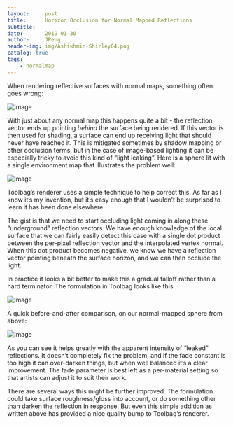 ```yaml
---
layout:     post
title:      Horizon Occlusion for Normal Mapped Reflections
subtitle:   
date:       2019-01-30
author:     JPeng
header-img: img/Ashikhmin-Shirley04.png
catalog: true
tags:
    - normalmap
---
```





When rendering reflective surfaces with normal maps, something often goes wrong:

![image](https://github.com/liujiapeng550/liujiapeng550.github.io/blob/master/img/normalError/1.png?raw=true)

With just about any normal map this happens quite a bit - the reflection vector ends up pointing *behind* the surface being rendered. If this vector is then used for shading, a surface can end up receiving light that should never have reached it. This is mitigated sometimes by shadow mapping or other occlusion terms, but in the case of image-based lighting it can be especially tricky to avoid this kind of “light leaking”. Here is a sphere lit with a single environment map that illustrates the problem well:

![image](https://github.com/liujiapeng550/liujiapeng550.github.io/blob/master/img/normalError/2.png?raw=true)

Toolbag’s renderer uses a simple technique to help correct this. As far as I know it’s my invention, but it’s easy enough that I wouldn’t be surprised to learn it has been done elsewhere.

The gist is that we need to start occluding light coming in along these “underground” reflection vectors. We have enough knowledge of the local surface that we can fairly easily detect this case with a single dot product between the per-pixel reflection vector and the interpolated vertex normal. When this dot product becomes negative, we know we have a reflection vector pointing beneath the surface horizon, and we can then occlude the light.

In practice it looks a bit better to make this a gradual falloff rather than a hard terminator. The formulation in Toolbag looks like this:

![image](https://github.com/liujiapeng550/liujiapeng550.github.io/blob/master/img/normalError/3.png?raw=true)

A quick before-and-after comparison, on our normal-mapped sphere from above:

![image](https://github.com/liujiapeng550/liujiapeng550.github.io/blob/master/img/normalError/4.png?raw=true)

As you can see it helps greatly with the apparent intensity of “leaked” reflections. It doesn’t completely fix the problem, and if the fade constant is too high it can over-darken things, but when well balanced it’s a clear improvement. The fade parameter is best left as a per-material setting so that artists can adjust it to suit their work.

There are several ways this might be further improved. The formulation could take surface roughness/gloss into account, or do something other than darken the reflection in response. But even this simple addition as written above has provided a nice quality bump to Toolbag’s renderer.